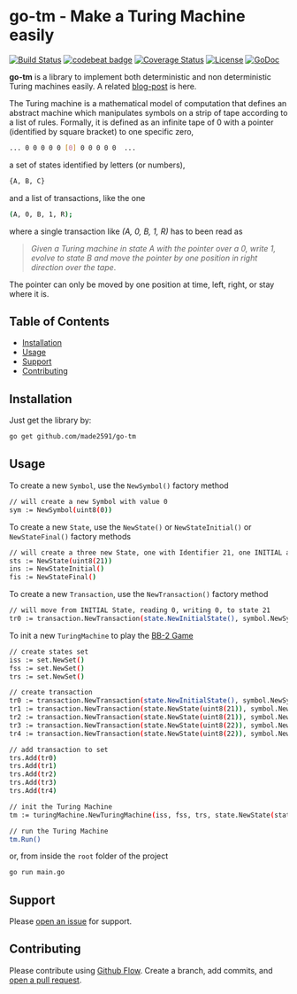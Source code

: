# go-tm - Make a Turing Machine easily

[![Build Status](https://travis-ci.org/made2591/go-tm.svg?branch=master)](https://travis-ci.org/made2591/go-tm)
[![codebeat badge](https://codebeat.co/badges/53c8e4e9-5bed-485f-9a18-570bce089e1b)](https://codebeat.co/projects/github-com-made2591-go-tm-master)
[![Coverage Status](https://coveralls.io/repos/github/made2591/go-tm/badge.svg?branch=master)](https://coveralls.io/github/made2591/go-tm?branch=master)
[![License](https://img.shields.io/github/license/made2591/go-tm.svg)](https://opensource.org/licenses/MIT)
[![GoDoc](https://godoc.org/github.com/made2591/go-tm?status.svg)](https://godoc.org/github.com/made2591/go-tm)

**go-tm** is a library to implement both deterministic and non deterministic Turing machines easily. A related [blog-post](https://made2591.github.io/posts/golang-turing-machine) is here.

The Turing machine is a mathematical model of computation that defines an abstract machine which manipulates symbols on a strip of tape according to a list of rules. Formally, it is defined as an infinite tape of 0 with a pointer (identified by square bracket) to one specific zero,

```sh
... 0 0 0 0 0 [0] 0 0 0 0 0  ...
```

a set of states identified by letters (or numbers),

```sh
{A, B, C}
```

and a list of transactions, like the one

```sh
(A, 0, B, 1, R);
```

where a single transaction like *(A, 0, B, 1, R)* has to been read as

> *Given a Turing machine in state A with the pointer over a 0, write 1, evolve to state B and move the pointer by one position in right direction over the tape*.

The pointer can only be moved by one position at time, left, right, or stay where it is.

## Table of Contents

- [Installation](#installation)
- [Usage](#usage)
- [Support](#support)
- [Contributing](#contributing)

## Installation

Just get the library by:

```sh
go get github.com/made2591/go-tm
```

## Usage

To create a new ```Symbol```, use the ```NewSymbol()``` factory method

```sh
// will create a new Symbol with value 0
sym := NewSymbol(uint8(0))
```

To create a new ```State```, use the ```NewState()``` or ```NewStateInitial()``` or ```NewStateFinal()``` factory methods

```sh
// will create a three new State, one with Identifier 21, one INITIAL and one FINAL
sts := NewState(uint8(21))
ins := NewStateInitial()
fis := NewStateFinal()
```

To create a new ```Transaction```, use the ```NewTransaction()``` factory method

```sh
// will move from INITIAL State, reading 0, writing 0, to state 21
tr0 := transaction.NewTransaction(state.NewInitialState(), symbol.NewSymbol(uint8(0)), state.NewState(uint8(21)), symbol.NewSymbol(uint8(1)), "N")
```

To init a new ```TuringMachine``` to play the [BB-2 Game](https://en.wikipedia.org/wiki/Busy_beaver)

```sh
// create states set
iss := set.NewSet()
fss := set.NewSet()
trs := set.NewSet()

// create transaction
tr0 := transaction.NewTransaction(state.NewInitialState(), symbol.NewSymbol(uint8(0)), state.NewState(uint8(21)), symbol.NewSymbol(uint8(0)), "N")
tr1 := transaction.NewTransaction(state.NewState(uint8(21)), symbol.NewSymbol(uint8(0)), state.NewState(uint8(22)), symbol.NewSymbol(uint8(1)), "R")
tr2 := transaction.NewTransaction(state.NewState(uint8(21)), symbol.NewSymbol(uint8(1)), state.NewState(uint8(22)), symbol.NewSymbol(uint8(1)), "L")
tr3 := transaction.NewTransaction(state.NewState(uint8(22)), symbol.NewSymbol(uint8(0)), state.NewState(uint8(21)), symbol.NewSymbol(uint8(1)), "L")
tr4 := transaction.NewTransaction(state.NewState(uint8(22)), symbol.NewSymbol(uint8(1)), state.NewFinalState(), symbol.NewSymbol(uint8(1)), "R")

// add transaction to set
trs.Add(tr0)
trs.Add(tr1)
trs.Add(tr2)
trs.Add(tr3)
trs.Add(tr4)

// init the Turing Machine
tm := turingMachine.NewTuringMachine(iss, fss, trs, state.NewState(state.INITIAL), symbol.NewSymbol(uint8(0)))

// run the Turing Machine
tm.Run()

```

or, from inside the ```root``` folder of the project

```sh
go run main.go
```

## Support

Please [open an issue](https://github.com/made2591/go-tm/issues/new) for support.

## Contributing

Please contribute using [Github Flow](https://guides.github.com/introduction/flow/). Create a branch, add commits, and [open a pull request](https://github.com/made2591/go-tm/compare/).